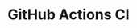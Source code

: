 # GitHub Actions CI

































































































































































































































































































































































































































































































































































































































